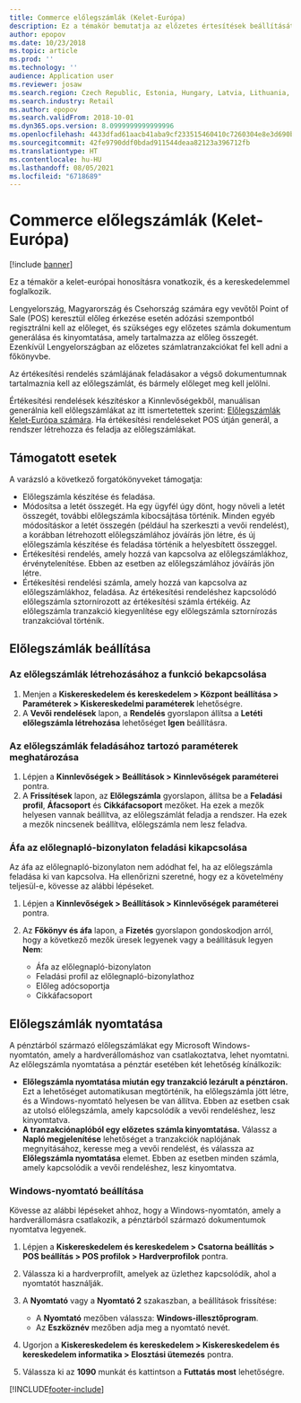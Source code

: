 ```yaml
---
title: Commerce előlegszámlák (Kelet-Európa)
description: Ez a témakör bemutatja az előzetes értesítések beállítását a Commerce megoldásban Kelet-Európa esetében.
author: epopov
ms.date: 10/23/2018
ms.topic: article
ms.prod: ''
ms.technology: ''
audience: Application user
ms.reviewer: josaw
ms.search.region: Czech Republic, Estonia, Hungary, Latvia, Lithuania, Poland, Russia
ms.search.industry: Retail
ms.author: epopov
ms.search.validFrom: 2018-10-01
ms.dyn365.ops.version: 8.0999999999999996
ms.openlocfilehash: 4433dfad61aacb41aba9cf233515460410c7260304e8e3d690b015b193ffe774
ms.sourcegitcommit: 42fe9790ddf0bdad911544deaa82123a396712fb
ms.translationtype: HT
ms.contentlocale: hu-HU
ms.lasthandoff: 08/05/2021
ms.locfileid: "6718689"
---
```

# <a name="advance-invoices-for-commerce-for-eastern-europe"></a>Commerce előlegszámlák (Kelet-Európa)

[!include [banner](../includes/banner.md)]

Ez a témakör a kelet-európai honosításra vonatkozik, és a kereskedelemmel foglalkozik.

Lengyelország, Magyarország és Csehország számára egy vevőtől Point of Sale (POS) keresztül előleg érkezése esetén adózási szempontból regisztrálni kell az előleget, és szükséges egy előzetes számla dokumentum generálása és kinyomtatása, amely tartalmazza az előleg összegét. Ezenkívül Lengyelországban az előzetes számlatranzakciókat fel kell adni a főkönyvbe.

Az értékesítési rendelés számlájának feladásakor a végső dokumentumnak tartalmaznia kell az előlegszámlát, és bármely előleget meg kell jelölni.

Értékesítési rendelések készítéskor a Kinnlevőségekből, manuálisan generálnia kell előlegszámlákat az itt ismertetettek szerint: [Előlegszámlák Kelet-Európa számára](/dynamics365/unified-operations/financials/localizations/emea-advance-invoice). Ha értékesítési rendeléseket POS útján generál, a rendszer létrehozza és feladja az előlegszámlákat.

## <a name="supported-scenarios"></a>Támogatott esetek

A varázsló a következő forgatókönyveket támogatja:

- Előlegszámla készítése és feladása.
- Módosítsa a letét összegét. Ha egy ügyfél úgy dönt, hogy növeli a letét összegét, további előlegszámla kibocsájtása történik. Minden egyéb módosításkor a letét összegén (például ha szerkeszti a vevői rendelést), a korábban létrehozott előlegszámlához jóváírás jön létre, és új előlegszámla készítése és feladása történik a helyesbített összeggel.
- Értékesítési rendelés, amely hozzá van kapcsolva az előlegszámlákhoz, érvénytelenítése. Ebben az esetben az előlegszámlához jóváírás jön létre.
- Értékesítési rendelési számla, amely hozzá van kapcsolva az előlegszámlákhoz, feladása. Az értékesítési rendeléshez kapcsolódó előlegszámla sztornírozott az értékesítési számla értékéig. Az előlegszámla tranzakció kiegyenlítése egy előlegszámla sztornírozás tranzakcióval történik.

## <a name="set-up-advance-invoices"></a>Előlegszámlák beállítása

### <a name="turn-on-the-functionality-for-creating-advance-invoices"></a>Az előlegszámlák létrehozásához a funkció bekapcsolása

1. Menjen a **Kiskereskedelem és kereskedelem \> Központ beállítása \> Paraméterek \> Kiskereskedelmi paraméterek** lehetőségre.
2. A **Vevői rendelések** lapon, a **Rendelés** gyorslapon állítsa a **Letéti előlegszámla létrehozása** lehetőséget **Igen** beállításra.

### <a name="define-the-parameters-for-posting-advance-invoices"></a>Az előlegszámlák feladásához tartozó paraméterek meghatározása

1. Lépjen a **Kinnlevőségek \> Beállítások \> Kinnlevőségek paraméterei** pontra.
2. A **Frissítések** lapon, az **Előlegszámla** gyorslapon, állítsa be a **Feladási profil**, **Áfacsoport** és **Cikkáfacsoport** mezőket. Ha ezek a mezők helyesen vannak beállítva, az előlegszámlát feladja a rendszer. Ha ezek a mezők nincsenek beállítva, előlegszámla nem lesz feladva.

### <a name="turn-off-posting-of-the-sales-tax-on-prepayment-journal-voucher"></a>Áfa az előlegnapló-bizonylaton feladási kikapcsolása

Az áfa az előlegnapló-bizonylaton nem adódhat fel, ha az előlegszámla feladása ki van kapcsolva. Ha ellenőrizni szeretné, hogy ez a követelmény teljesül-e, kövesse az alábbi lépéseket.

1. Lépjen a **Kinnlevőségek \> Beállítások \> Kinnlevőségek paraméterei** pontra.
2. Az **Főkönyv és áfa** lapon, a **Fizetés** gyorslapon gondoskodjon arról, hogy a következő mezők üresek legyenek vagy a beállításuk legyen **Nem**:

    - Áfa az előlegnapló-bizonylaton
    - Feladási profil az előlegnapló-bizonylathoz
    - Előleg adócsoportja
    - Cikkáfacsoport

## <a name="print-advance-invoices"></a>Előlegszámlák nyomtatása

A pénztárból származó előlegszámlákat egy Microsoft Windows-nyomtatón, amely a hardverállomáshoz van csatlakoztatva, lehet nyomtatni. Az előlegszámla nyomtatása a pénztár esetében két lehetőség kínálkozik:

- **Előlegszámla nyomtatása miután egy tranzakció lezárult a pénztáron.** Ezt a lehetőséget automatikusan megtörténik, ha előlegszámla jött létre, és a Windows-nyomtató helyesen be van állítva. Ebben az esetben csak az utolsó előlegszámla, amely kapcsolódik a vevői rendeléshez, lesz kinyomtatva.
- **A tranzakciónaplóból egy előzetes számla kinyomtatása.** Válassz a **Napló megjelenítése** lehetőséget a tranzakciók naplójának megnyitásához, keresse meg a vevői rendelést, és válassza az **Előlegszámla nyomtatása** elemet. Ebben az esetben minden számla, amely kapcsolódik a vevői rendeléshez, lesz kinyomtatva.

### <a name="set-up-a-windows-printer"></a>Windows-nyomtató beállítása

Kövesse az alábbi lépéseket ahhoz, hogy a Windows-nyomtatón, amely a hardverállomásra csatlakozik, a pénztárból származó dokumentumok nyomtatva legyenek.

1. Lépjen a **Kiskereskedelem és kereskedelem \> Csatorna beállítás \> POS beállítás \> POS profilok \> Hardverprofilok** pontra.
2. Válassza ki a hardverprofilt, amelyek az üzlethez kapcsolódik, ahol a nyomtatót használják.
3. A **Nyomtató** vagy a **Nyomtató 2** szakaszban, a beállítások frissítése:

    - A **Nyomtató** mezőben válassza: **Windows-illesztőprogram**.
    - Az **Eszköznév** mezőben adja meg a nyomtató nevét.

4. Ugorjon a **Kiskereskedelem és kereskedelem \> Kiskereskedelem és kereskedelem informatika \> Elosztási ütemezés** pontra.
5. Válassza ki az **1090** munkát és kattintson a **Futtatás most** lehetőségre.


[!INCLUDE[footer-include](../../includes/footer-banner.md)]